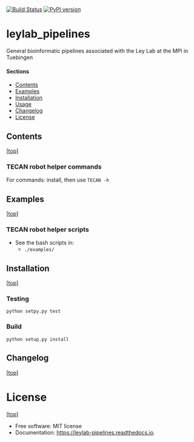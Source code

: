 [![Build Status](https://travis-ci.org/leylabmpi/leylab_pipelines.svg?branch=master)](https://travis-ci.org/leylabmpi/leylab_pipelines)
[![PyPI version](https://badge.fury.io/py/leylab_pipelines.svg)](http://badge.fury.io/py/leylab_pipelines)

leylab_pipelines
=================

 General bioinformatic pipelines associated with the Ley Lab at the MPI in Tuebingen


#### Sections

- [Contents](#contents)
- [Examples](#examples)
- [Installation](#installation)
- [Usage](#usage)
- [Changelog](#changelog)
- [License](#license)


## Contents

[[top](#sections)]

### TECAN robot helper commands

For commands: install, then use `TECAN -h`

## Examples

[[top](#sections)]

### TECAN robot helper scripts

* See the bash scripts in:
  * `./examples/`


## Installation

[[top](#sections)]

### Testing

`python setpy.py test`

### Build

`python setup.py install`


## Changelog

[[top](#sections)]


# License

[[top](#sections)]

* Free software: MIT license
* Documentation: https://leylab-pipelines.readthedocs.io.
